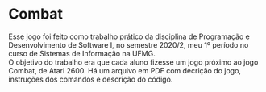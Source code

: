 # Combat
  Esse jogo foi feito como trabalho prático da disciplina de Programação e Desenvolvimento de Software I, no semestre 2020/2, meu 1º período no curso de Sistemas de Informação na UFMG.  
  O objetivo do trabalho era que cada aluno fizesse um jogo próximo ao jogo Combat, de Atari 2600. 
  Há um arquivo em PDF com decrição do jogo, instruções dos comandos e descrição do código.
